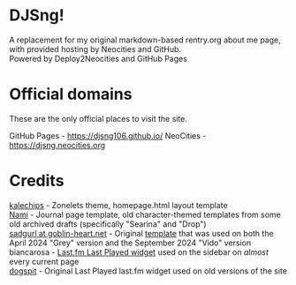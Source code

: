 # DJSng!
A replacement for my original markdown-based rentry.org about me page, with provided hosting by Neocities and GitHub.  
Powered by Deploy2Neocities and GitHub Pages   

# Official domains
These are the only official places to visit the site.

GitHub Pages - https://djsng106.github.io/
NeoCities - https://djsng.neocities.org

# Credits
[kalechips](https://kalechips.net) - Zonelets theme, homepage.html layout template  
[Nami](https://nomnomnami.com) - Journal page template, old character-themed templates from some old archived drafts (specifically "Searina" and "Drop")  
[sadgurl at goblin-heart.net](https://goblin-heart.net) - Original [template](https://goblin-heart.net/sadgrl/projects/layout-builder/) that was used on both the April 2024 "Grey" version and the September 2024 "Vido" version  
biancarosa - [Last.fm Last Played widget](https://github.com/biancarosa/lastfm-last-played) used on the sidebar on *almost* every current page  
[dogspit](https://dogspit.nekoweb.org/home.html) - Original Last Played last.fm widget used on old versions of the site
